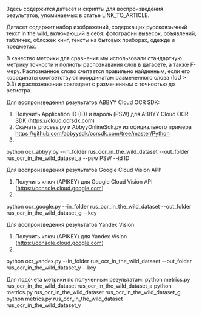 Здесь содержится датасет и скрипты для воспроизведения результатов, упоминаемых в статье LINK_TO_ARTICLE.

Датасет содержит набор изображений, содержащих русскоязычный текст in the wild, включающий в себя: фотографии вывесок, объявлений, табличек, обложек книг, тексты на бытовых приборах, одежде и предметах.

В качество метрики для сравнения мы использовали стандартную метрику точности и полноты распознавания слов в датасете, а также F-меру. Распознанное слово считается правильно найденным, если его координаты соответствуют координатам размеченного слова (IoU > 0.3) и распознавание совпадает с размеченным с точностью до регистра. 


Для воспроизведения результатов ABBYY Cloud OCR SDK:
1. Получить Application ID (ID) и пароль (PSW) для ABBYY Cloud OCR SDK (https://cloud.ocrsdk.com)
2. Скачать process.py и AbbyyOnlineSdk.py из официального примера https://github.com/abbyysdk/ocrsdk.com/tree/master/Python
3. 
python ocr_abbyy.py  --in_folder rus_ocr_in_the_wild_dataset --out_folder rus_ocr_in_the_wild_dataset_a --psw PSW --id ID


Для воспроизведения результатов Google Cloud Vision API:
1. Получить ключ (APIKEY) для Google Cloud Vision API (https://console.cloud.google.com)
2. 
python ocr_google.py  --in_folder rus_ocr_in_the_wild_dataset --out_folder rus_ocr_in_the_wild_dataset_g --key <APIKEY>


Для воспроизведения результатов Yandex Vision:
1. Получить ключ (APIKEY) для Yandex Vision (https://console.cloud.google.com)
2. 
python ocr_yandex.py  --in_folder rus_ocr_in_the_wild_dataset --out_folder rus_ocr_in_the_wild_dataset_y --key <APIKEY>


Для подсчета метрики по полученным результатам:
python metrics.py rus_ocr_in_the_wild_dataset rus_ocr_in_the_wild_dataset_a
python metrics.py rus_ocr_in_the_wild_dataset rus_ocr_in_the_wild_dataset_g
python metrics.py rus_ocr_in_the_wild_dataset rus_ocr_in_the_wild_dataset_y




